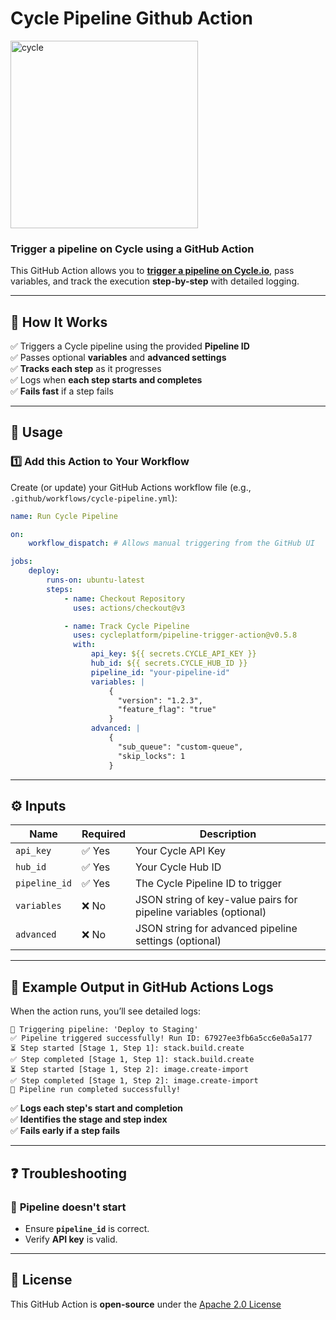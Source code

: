 # Cycle Pipeline Github Action

<a href="https://cycle.io">
<picture class="red">
  <source media="(prefers-color-scheme: dark)" srcset="https://cycle.io/global/resources/images/logos/cycle-logo-white.svg">
  <source media="(prefers-color-scheme: light)" srcset="https://static.cycle.io/icons/logo/cycle-logo-fullcolor.svg">
  <img alt="cycle" width="300px" src="https://static.cycle.io/icons/logo/cycle-logo-fullcolor.svg">
</picture>
</a>

### **Trigger a pipeline on Cycle using a GitHub Action**

This GitHub Action allows you to [**trigger a pipeline on Cycle.io**](https://cycle.io/docs/platform/introduction-to-pipelines), pass variables, and track the execution **step-by-step** with detailed logging.

---

## 📖 **How It Works**

✅ Triggers a Cycle pipeline using the provided **Pipeline ID**  
✅ Passes optional **variables** and **advanced settings**  
✅ **Tracks each step** as it progresses  
✅ Logs when **each step starts and completes**  
✅ **Fails fast** if a step fails

---

## 📌 **Usage**

### **1️⃣ Add this Action to Your Workflow**

Create (or update) your GitHub Actions workflow file (e.g., `.github/workflows/cycle-pipeline.yml`):

```yaml
name: Run Cycle Pipeline

on:
    workflow_dispatch: # Allows manual triggering from the GitHub UI

jobs:
    deploy:
        runs-on: ubuntu-latest
        steps:
            - name: Checkout Repository
              uses: actions/checkout@v3

            - name: Track Cycle Pipeline
              uses: cycleplatform/pipeline-trigger-action@v0.5.8
              with:
                  api_key: ${{ secrets.CYCLE_API_KEY }}
                  hub_id: ${{ secrets.CYCLE_HUB_ID }}
                  pipeline_id: "your-pipeline-id"
                  variables: |
                      {
                        "version": "1.2.3",
                        "feature_flag": "true"
                      }
                  advanced: |
                      {
                        "sub_queue": "custom-queue",
                        "skip_locks": 1
                      }
```

---

## ⚙️ **Inputs**

| Name          | Required | Description                                                      |
| ------------- | -------- | ---------------------------------------------------------------- |
| `api_key`     | ✅ Yes   | Your Cycle API Key                                               |
| `hub_id`      | ✅ Yes   | Your Cycle Hub ID                                                |
| `pipeline_id` | ✅ Yes   | The Cycle Pipeline ID to trigger                                 |
| `variables`   | ❌ No    | JSON string of key-value pairs for pipeline variables (optional) |
| `advanced`    | ❌ No    | JSON string for advanced pipeline settings (optional)            |

---

## 📜 **Example Output in GitHub Actions Logs**

When the action runs, you’ll see detailed logs:

```
🚀 Triggering pipeline: 'Deploy to Staging'
✅ Pipeline triggered successfully! Run ID: 67927ee3fb6a5cc6e0a5a177
⏳ Step started [Stage 1, Step 1]: stack.build.create
✅ Step completed [Stage 1, Step 1]: stack.build.create
⏳ Step started [Stage 1, Step 2]: image.create-import
✅ Step completed [Stage 1, Step 2]: image.create-import
🎉 Pipeline run completed successfully!
```

✅ **Logs each step's start and completion**  
✅ **Identifies the stage and step index**  
✅ **Fails early if a step fails**

---

## ❓ **Troubleshooting**

### 🔴 **Pipeline doesn't start**

-   Ensure **`pipeline_id`** is correct.
-   Verify **API key** is valid.

---

## 📄 **License**

This GitHub Action is **open-source** under the [Apache 2.0 License](LICENSE)
